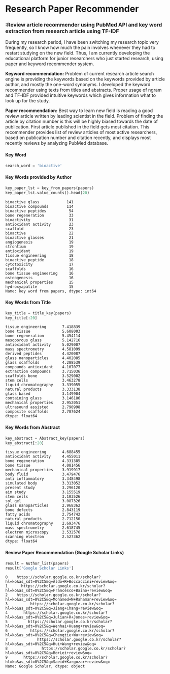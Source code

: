 # Research Paper Recommender

### :Review article recommender using PubMed API and key word extraction from research article using TF-IDF

During my research period, I have been switching my research topic very frequently, so I know how much the pain involves whenever they had to restart studying on the new field. Thus, I am currently developing the educational platform for junior researchers who just started research, using paper and keyword recommender system.

**Keyword recommendation:** Problem of current research article search engine is providing the keywords based on the keywords provided by article author, and mostly the one-word synonyms. I developed the keyword recommender using texts from titles and abstracts. Proper usage of ngram and TF-IDF provided intuitive keywords which gives information what to look up for the study.

**Paper recommendation:** Best way to learn new field is reading a good review article written by leading scientist in the field. Problem of finding the article by citation number is this will be highly biased towards the date of publication. First article published in the field gets most citation. This recommender provides list of review articles of most active researchers, based on publication number and citation recently, and displays most recently reviews by analyzing PubMed database. 

#### Key Word
```Python
search_word = 'bioactive'
```

#### Key Words provided by Author

```Python
key_paper_lst = key_from_papers(papers)
key_paper_lst.value_counts().head(20)
```
    bioactive glass            141
    bioactive compounds        114
    bioactive peptides          54
    bone regeneration           33
    bioactivity                 31
    antioxidant activity        23
    scaffold                    23
    bioactive                   22
    bioactive glasses           21
    angiogenesis                19
    strontium                   19
    antioxidant                 19
    tissue engineering          18
    bioactive peptide           18
    cytotoxicity                17
    scaffolds                   16
    bone tissue engineering     16
    osteogenesis                16
    mechanical properties       15
    hydroxyapatite              15
    Name: key word from papers, dtype: int64

#### Key Words from Title

```Python
key_title = title_key(papers)
key_title[:20]
```
    tissue engineering       7.418839
    bone tissue              5.608003
    bone regeneration        5.454114
    mesoporous glass         5.142716
    antioxidant activity     5.029007
    mass spectrometry        4.581099
    derived peptides         4.420087
    glass nanoparticles      4.402085
    glass scaffolds          4.288539
    compounds antioxidant    4.107077
    extraction compounds     3.715036
    scaffolds bone           3.529002
    stem cells               3.463278
    liquid chromatography    3.339055
    natural products         3.333138
    glass based              3.149904
    containing glass         3.146186
    mechanical properties    2.952051
    ultrasound assisted      2.790998
    composite scaffolds      2.787624
    dtype: float64

#### Key Words from Abstract

```Python
key_abstract = Abstract_key(papers)
key_abstract[:20]
```
    tissue engineering       4.688455
    antioxidant activity     4.455011
    bone regeneration        4.331385
    bone tissue              4.081456
    mechanical properties    3.919917
    body fluid               3.479476
    anti inflammatory        3.348498
    simulated body           3.313052
    present study            3.296120
    aim study                3.155519
    stem cells               3.103526
    sol gel                  3.087326
    glass nanoparticles      2.968362
    bone defects             2.843119
    fatty acids              2.754742
    natural products         2.712150
    liquid chromatography    2.693476
    mass spectrometry        2.618745
    electron microscopy      2.532576
    scanning electron        2.527362
    dtype: float64

#### Review Paper Recommendation (Google Scholar Links)
```Python
result = Author_list(papers)
result['Google Scholar Links']
```

    0    https://scholar.google.co.kr/scholar?hl=ko&as_sdt=0%2C5&q=Aldo+R+Boccaccini+review&oq=
    1      https://scholar.google.co.kr/scholar?hl=ko&as_sdt=0%2C5&q=Francesco+Baino+review&oq=
    2    https://scholar.google.co.kr/scholar?hl=ko&as_sdt=0%2C5&q=Mohamed+N+Rahaman+review&oq=
    3          https://scholar.google.co.kr/scholar?hl=ko&as_sdt=0%2C5&q=Jiang+Chang+review&oq=
    4       https://scholar.google.co.kr/scholar?hl=ko&as_sdt=0%2C5&q=Julian+R+Jones+review&oq=
    5         https://scholar.google.co.kr/scholar?hl=ko&as_sdt=0%2C5&q=Wenhai+Huang+review&oq=
    6          https://scholar.google.co.kr/scholar?hl=ko&as_sdt=0%2C5&q=Chengtie+Wu+review&oq=
    7             https://scholar.google.co.kr/scholar?hl=ko&as_sdt=0%2C5&q=Hui+Wang+review&oq=
    8               https://scholar.google.co.kr/scholar?hl=ko&as_sdt=0%2C5&q=Bo+Lei+review&oq=
    9       https://scholar.google.co.kr/scholar?hl=ko&as_sdt=0%2C5&q=Saeid+Kargozar+review&oq=
    Name: Google Scholar, dtype: object